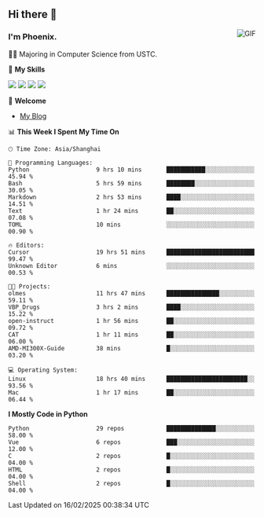 ## Hi there 👋
<img align="right" alt="GIF" src="https://raw.githubusercontent.com/JoeyBling/JoeyBling/master/pic/pusheencode.gif" />

### I'm Phoenix.

👨‍🎓 Majoring in Computer Science from USTC.

🌟 **My Skills**

![](https://img.shields.io/badge/-Python-3e74a2?style=flat-square&logo=Python&logoColor=fff)
![](https://img.shields.io/badge/-C++-9f62a5?style=flat&logo=cplusplus&logoColor=white)
![](https://img.shields.io/badge/-Linux-185886?style=flat-square&logo=Linux&logoColor=fff)
![](https://img.shields.io/badge/-Rust-ff4136?style=flat-square&logo=Rust&logoColor=fff)

💬 **Welcome**

- [My Blog](https://ysy-phoenix.github.io/)

<!--START_SECTION:waka-->
📊 **This Week I Spent My Time On** 

```text
🕑︎ Time Zone: Asia/Shanghai

💬 Programming Languages: 
Python                   9 hrs 10 mins       ███████████░░░░░░░░░░░░░░   45.94 % 
Bash                     5 hrs 59 mins       ████████░░░░░░░░░░░░░░░░░   30.05 % 
Markdown                 2 hrs 53 mins       ████░░░░░░░░░░░░░░░░░░░░░   14.51 % 
Text                     1 hr 24 mins        ██░░░░░░░░░░░░░░░░░░░░░░░   07.08 % 
TOML                     10 mins             ░░░░░░░░░░░░░░░░░░░░░░░░░   00.90 % 

🔥 Editors: 
Cursor                   19 hrs 51 mins      █████████████████████████   99.47 % 
Unknown Editor           6 mins              ░░░░░░░░░░░░░░░░░░░░░░░░░   00.53 % 

🐱‍💻 Projects: 
olmes                    11 hrs 47 mins      ███████████████░░░░░░░░░░   59.11 % 
VBP_Drugs                3 hrs 2 mins        ████░░░░░░░░░░░░░░░░░░░░░   15.22 % 
open-instruct            1 hr 56 mins        ██░░░░░░░░░░░░░░░░░░░░░░░   09.72 % 
CAT                      1 hr 11 mins        ██░░░░░░░░░░░░░░░░░░░░░░░   06.00 % 
AMD-MI300X-Guide         38 mins             █░░░░░░░░░░░░░░░░░░░░░░░░   03.20 % 

💻 Operating System: 
Linux                    18 hrs 40 mins      ███████████████████████░░   93.56 % 
Mac                      1 hr 17 mins        ██░░░░░░░░░░░░░░░░░░░░░░░   06.44 % 
```

**I Mostly Code in Python** 

```text
Python                   29 repos            ██████████████░░░░░░░░░░░   58.00 % 
Vue                      6 repos             ███░░░░░░░░░░░░░░░░░░░░░░   12.00 % 
C                        2 repos             █░░░░░░░░░░░░░░░░░░░░░░░░   04.00 % 
HTML                     2 repos             █░░░░░░░░░░░░░░░░░░░░░░░░   04.00 % 
Shell                    2 repos             █░░░░░░░░░░░░░░░░░░░░░░░░   04.00 % 
```




 Last Updated on 16/02/2025 00:38:34 UTC
<!--END_SECTION:waka-->

<!--
**ysy-phoenix/ysy-phoenix** is a ✨ _special_ ✨ repository because its `README.md` (this file) appears on your GitHub profile.

Here are some ideas to get you started:

- 🔭 I’m currently working on ...
- 🌱 I’m currently learning ...
- 👯 I’m looking to collaborate on ...
- 🤔 I’m looking for help with ...
- 💬 Ask me about ...
- 📫 How to reach me: ...
- 😄 Pronouns: ...
- ⚡ Fun fact: ...
-->
